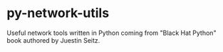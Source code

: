 # py-network-utils
Useful network tools written in Python coming from "Black Hat Python" book authored by Juestin Seitz.

